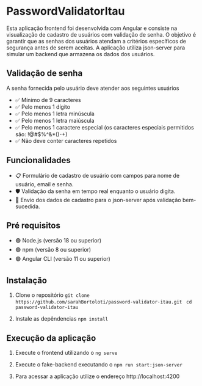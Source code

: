 # PasswordValidatorItau

Esta aplicação frontend foi desenvolvida com Angular e consiste na visualização de cadastro de usuários com validação de senha. O objetivo é garantir que as senhas dos usuários atendam a critérios específicos de segurança antes de serem aceitas. A aplicação utiliza json-server para simular um backend que armazena os dados dos usuários.

## Validação de senha

A senha fornecida pelo usuário deve atender aos seguintes usuários

- ✅ Mínimo de 9 caracteres
- ✅ Pelo menos 1 dígito
- ✅ Pelo menos 1 letra minúscula
- ✅ Pelo menos 1 letra maiúscula
- ✅ Pelo menos 1 caractere especial (os caracteres especiais permitidos são: !@#$%^&\*()-+)
- ✅ Não deve conter caracteres repetidos

## Funcionalidades

- 📋 Formulário de cadastro de usuário com campos para nome de usuário, email e senha.
- 🛡️ Validação da senha em tempo real enquanto o usuário digita.
- 💾 Envio dos dados de cadastro para o json-server após validação bem-sucedida.

## Pré requisitos

- 🟢 Node.js (versão 18 ou superior)
- 🟢 npm (versão 8 ou superior)
- 🟢 Angular CLI (versão 11 ou superior)

## Instalação

1. Clone o repositório
   `git clone https://github.com/sarahBortoloti/password-validator-itau.git `
   `cd password-validator-itau`

2. Instale as depêndencias
   `npm install`

## Execução da aplicação

1. Execute o frontend utilizando o `ng serve`

2. Execute o fake-backend executando o `npm run start:json-server`

3. Para acessar a aplicação utilize o endereço http://localhost:4200
